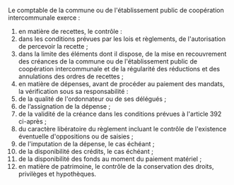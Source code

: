 Le comptable de la commune ou de l'établissement public de coopération intercommunale exerce :
1. en matière de recettes, le contrôle :
2. dans les conditions prévues par les lois et règlements, de l'autorisation de percevoir la recette ;
3. dans la limite des éléments dont il dispose, de la mise en recouvrement des créances de la commune ou de l'établissement public de coopération intercommunale et de la régularité des réductions et des annulations des ordres de recettes ;
4. en matière de dépenses, avant de procéder au paiement des mandats, la vérification sous sa responsabilité :
5. de la qualité de l'ordonnateur ou de ses délégués ;
6. de l’assignation de la dépense ;
7. de la validité de la créance dans les conditions prévues à l'article 392 ci-après ;
8. du caractère libératoire du règlement incluant le contrôle de l'existence éventuelle d'oppositions ou de saisies ;
9. de l'imputation de la dépense, le cas échéant ;
10. de la disponibilité des crédits, le cas échéant ;
11. de la disponibilité des fonds au moment du paiement matériel ;
12. en matière de patrimoine, le contrôle de la conservation des droits, privilèges et hypothèques.